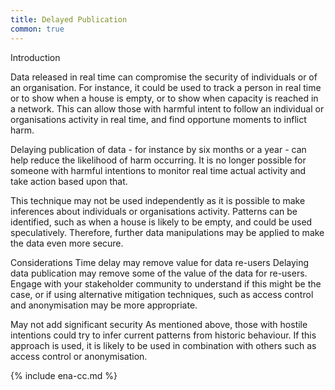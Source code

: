 ```yaml
---
title: Delayed Publication
common: true
---
```

Introduction 

Data released in real time can compromise the security of individuals or of an organisation. For instance, it could be used to track a person in real time or to show when a house is empty, or to show when capacity is reached in a network. This can allow those with harmful intent to follow an individual or organisations activity in real time, and find opportune moments to inflict harm.

Delaying publication of data - for instance by six months or a year - can help reduce the likelihood of harm occurring. It is no longer possible for someone with harmful intentions to monitor real time actual activity and take action based upon that.

This technique may not be used independently as it is possible to make inferences about individuals or organisations activity. Patterns can be identified, such as when a house is likely to be empty, and could be used speculatively. Therefore, further data manipulations may be applied to make the data even more secure.

Considerations
Time delay may remove value for data re-users
Delaying data publication may remove some of the value of the data for re-users. Engage with your stakeholder community to understand if this might be the case, or if using alternative mitigation techniques, such as access control and anonymisation may be more appropriate. 

May not add significant security
As mentioned above, those with hostile intentions could try to infer current patterns from historic behaviour. If this approach is used, it is likely to be used in combination with others such as access control or anonymisation. 



{% include ena-cc.md %}
